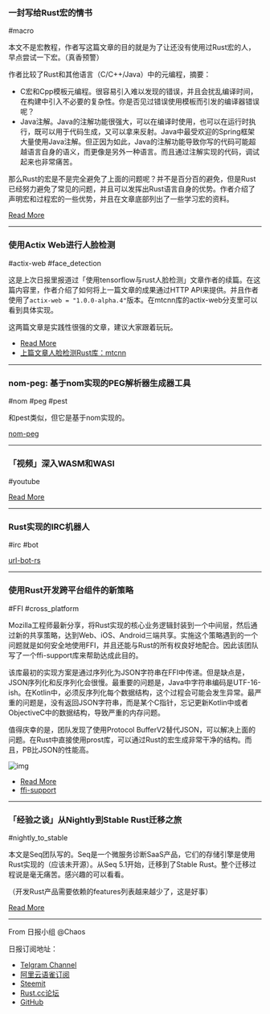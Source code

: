 ### 一封写给Rust宏的情书

#macro

本文不是宏教程，作者写这篇文章的目的就是为了让还没有使用过Rust宏的人，早点尝试一下宏。（真香预警）

作者比较了Rust和其他语言（C/C++/Java）中的元编程，摘要：

- C宏和Cpp模板元编程。很容易引入难以发现的错误，并且会扰乱编译时间，在构建中引入不必要的复杂性。你是否见过错误使用模板而引发的编译器错误呢？
- Java注解。Java的注解功能很强大，可以在编译时使用，也可以在运行时执行，既可以用于代码生成，又可以拿来反射。Java中最受欢迎的Spring框架大量使用Java注解。但正因为如此，Java的注解功能导致你写的代码可能超越语言自身的语义，而更像是另外一种语言。而且通过注解实现的代码，调试起来也非常痛苦。

那么Rust的宏是不是完全避免了上面的问题呢？并不是百分百的避免，但是Rust已经努力避免了常见的问题，并且可以发挥出Rust语言自身的优势。作者介绍了声明宏和过程宏的一些优势，并且在文章底部列出了一些学习宏的资料。

[Read More](https://happens.lol/posts/a-love-letter-to-rust-macros/)

---

### 使用Actix Web进行人脸检测

#actix-web #face_detection

这是上次日报里报道过「使用tensorflow与rust人脸检测」文章作者的续篇。在这篇内容里，作者介绍了如何将上一篇文章的成果通过HTTP API来提供。并且作者使用了`actix-web = "1.0.0-alpha.4"`版本。在mtcnn库的actix-web分支里可以看到具体实现。

这两篇文章是实践性很强的文章，建议大家跟着玩玩。

- [Read More](https://cetra3.github.io/blog/face-detection-with-actix-web/)
- [上篇文章人脸检测Rust库：mtcnn](https://github.com/cetra3/mtcnn)

---

### nom-peg: 基于nom实现的PEG解析器生成器工具

#nom #peg #pest

和pest类似，但它是基于nom实现的。

[nom-peg](https://github.com/rust-bakery/nom-peg)

---

### 「视频」深入WASM和WASI

#youtube

[Read More](https://www.youtube.com/watch?v=Evc3T9Zk2pk)

---

### Rust实现的IRC机器人

#irc #bot

[url-bot-rs](https://github.com/nuxeh/url-bot-rs/)

---

### 使用Rust开发跨平台组件的新策略

#FFI #cross_platform

Mozilla工程师最新分享，将Rust实现的核心业务逻辑封装到一个中间层，然后通过新的共享策略，达到Web、iOS、Android三端共享。实施这个策略遇到的一个问题就是如何安全地使用FFI，并且还能与Rust的所有权良好地配合。因此该团队写了一个ffi-support库来帮助达成此目的。

该库最初的实现方案是通过序列化为JSON字符串在FFI中传递。但是缺点是，JSON序列化和反序列化会很慢。最重要的问题是，Java中字符串编码是UTF-16-ish。在Kotlin中，必须反序列化每个数据结构，这个过程会可能会发生异常。最严重的问题是，没有返回JSON字符串，而是某个C指针，忘记更新Kotlin中或者ObjectiveC中的数据结构，导致严重的内存问题。

值得庆幸的是，团队发现了使用Protocol BufferV2替代JSON，可以解决上面的问题。在Rust中直接使用prost库，可以通过Rust的宏生成非常干净的结构。而且，PB比JSON的性能高。

![img](https://wx3.sinaimg.cn/mw690/71684decly1g1yo5q02ixj20y00ts44s.jpg)

- [Read More](https://hacks.mozilla.org/2019/04/crossing-the-rust-ffi-frontier-with-protocol-buffers/)
- [ffi-support](https://github.com/mozilla/application-services/blob/master/components/support/ffi/Cargo.toml)

---

### 「经验之谈」从Nightly到Stable Rust迁移之旅

#nightly_to_stable

本文是Seq团队写的。Seq是一个微服务诊断SaaS产品，它们的存储引擎是使用Rust实现的（应该未开源）。从Seq 5.1开始，迁移到了Stable Rust。整个迁移过程说是毫无痛苦。感兴趣的可以看看。

（开发Rust产品需要依赖的features列表越来越少了，这是好事）

[Read More](https://blog.datalust.co/our-journey-from-rust-nightly-to-stable/)

---

From 日报小组 @Chaos

日报订阅地址：

- [Telgram Channel](https://t.me/rust_daily_news )
- [阿里云语雀订阅](https://www.yuque.com/chaosbot/rustnews)
- [Steemit](https://steemit.com/@blackanger)
- [Rust.cc论坛](https://rust.cc)
- [GitHub](https://github.com/RustStudy/rust_daily_news)

